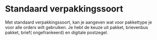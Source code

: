 # Standaard verpakkingssoort

Met standaard verpakkingssoort, kan je aangeven wat voor pakkettype je voor alle
orders wilt gebruiken. Je hebt de keuze uit pakket, brievenbus pakket, brief(
ongefrankeerd) en digitale postzegel.

<MPImg src="/documentation/shopware/shopware-standaard-verpakkingssoort.svg" alt="Shopware Standaard verpakkingssoort" />

